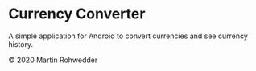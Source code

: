 # Currency Converter
A simple application for Android to convert currencies and see currency history.

&copy; 2020 Martin Rohwedder
